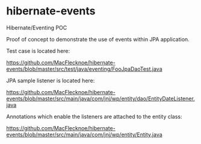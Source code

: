 hibernate-events
================

Hibernate/Eventing POC

Proof of concept to demonstrate the use of events within JPA application.

Test case is located here:

https://github.com/MacFlecknoe/hibernate-events/blob/master/src/test/java/eventing/FooJpaDaoTest.java

JPA sample listener is located here:

https://github.com/MacFlecknoe/hibernate-events/blob/master/src/main/java/com/jnj/wp/entity/dao/EntityDateListener.java

Annotations which enable the listeners are attached to the entity class:

https://github.com/MacFlecknoe/hibernate-events/blob/master/src/main/java/com/jnj/wp/entity/Entity.java
